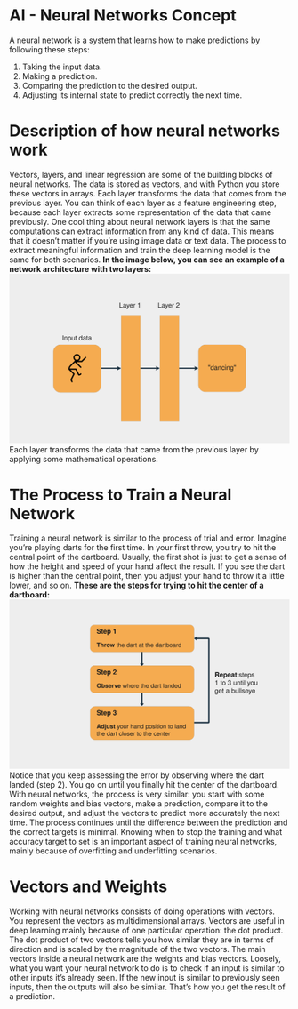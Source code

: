 # AI - Neural Networks Concept
A neural network is a system that learns how to make predictions by following these steps:
1. Taking the input data.
2. Making a prediction.
3. Comparing the prediction to the desired output.
4. Adjusting its internal state to predict correctly the next time.

# Description of how neural networks work
Vectors, layers, and linear regression are some of the building blocks of neural networks. The data is stored as vectors, and with Python you store these vectors in arrays. Each layer transforms the data that comes from the previous layer. You can think of each layer as a feature engineering step, because each layer extracts some representation of the data that came previously. One cool thing about neural network layers is that the same computations can extract information from any kind of data. This means that it doesn’t matter if you’re using image data or text data. The process to extract meaningful information and train the deep learning model is the same for both scenarios.
**In the image below, you can see an example of a network architecture with two layers:**
![Neural Network Layers](images/neural_network_layers.webp "Neural Network Layers")
Each layer transforms the data that came from the previous layer by applying some mathematical operations.
# The Process to Train a Neural Network
Training a neural network is similar to the process of trial and error. Imagine you’re playing darts for the first time. In your first throw, you try to hit the central point of the dartboard. Usually, the first shot is just to get a sense of how the height and speed of your hand affect the result. If you see the dart is higher than the central point, then you adjust your hand to throw it a little lower, and so on.
**These are the steps for trying to hit the center of a dartboard:**
![Steps to hit the center of a dartboard](images/infographic.webp "Steps to hit the center of a dartboard")
Notice that you keep assessing the error by observing where the dart landed (step 2). You go on until you finally hit the center of the dartboard. With neural networks, the process is very similar: you start with some random weights and bias vectors, make a prediction, compare it to the desired output, and adjust the vectors to predict more accurately the next time. The process continues until the difference between the prediction and the correct targets is minimal. Knowing when to stop the training and what accuracy target to set is an important aspect of training neural networks, mainly because of overfitting and underfitting scenarios.

# Vectors and Weights
Working with neural networks consists of doing operations with vectors. You represent the vectors as multidimensional arrays. Vectors are useful in deep learning mainly because of one particular operation: the dot product. The dot product of two vectors tells you how similar they are in terms of direction and is scaled by the magnitude of the two vectors.
The main vectors inside a neural network are the weights and bias vectors. Loosely, what you want your neural network to do is to check if an input is similar to other inputs it’s already seen. If the new input is similar to previously seen inputs, then the outputs will also be similar. That’s how you get the result of a prediction.




